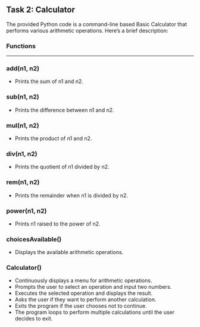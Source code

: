 <h2>Task 2: Calculator </h2>

The provided Python code is a command-line based Basic Calculator that performs various arithmetic operations. Here’s a brief description:


<h3> Functions </h3>

---

<h3> add(n1, n2) </h3>

- Prints the sum of n1 and n2.

<h3> sub(n1, n2) </h3>

- Prints the difference between n1 and n2.

<h3> mul(n1, n2) </h3>

- Prints the product of n1 and n2.

<h3> div(n1, n2) </h3>

- Prints the quotient of n1 divided by n2.

<h3> rem(n1, n2) </h3>

- Prints the remainder when n1 is divided by n2.

<h3> power(n1, n2) </h3>

- Prints n1 raised to the power of n2.

<h3> choicesAvailable() </h3>

- Displays the available arithmetic operations.

<h3> Calculator() </h3>

- Continuously displays a menu for arithmetic operations.
- Prompts the user to select an operation and input two numbers.
- Executes the selected operation and displays the result.
- Asks the user if they want to perform another calculation.
- Exits the program if the user chooses not to continue.
- The program loops to perform multiple calculations until the user decides to exit.
